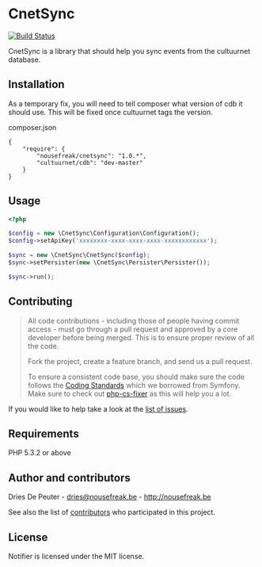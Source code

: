 CnetSync
========

[![Build Status](https://secure.travis-ci.org/NoUseFreak/CnetSync.png)](https://travis-ci.org/NoUseFreak/CnetSync)

CnetSync is a library that should help you sync events from the cultuurnet database.

## Installation

As a temporary fix, you will need to tell composer what version of cdb it should use. This will be fixed once cultuurnet tags the version.

composer.json

```
{
    "require": {
        "nousefreak/cnetsync": "1.0.*",
        "cultuurnet/cdb": "dev-master"
    }
}
```

## Usage
```php
<?php

$config = new \CnetSync\Configuration\Configuration();
$config->setApiKey('xxxxxxxx-xxxx-xxxx-xxxx-xxxxxxxxxxxx');

$sync = new \CnetSync\CnetSync($config);
$sync->setPersister(new \CnetSync\Persister\Persister());

$sync->run();
```

## Contributing

> All code contributions - including those of people having commit access - must
> go through a pull request and approved by a core developer before being
> merged. This is to ensure proper review of all the code.
>
> Fork the project, create a feature branch, and send us a pull request.
>
> To ensure a consistent code base, you should make sure the code follows
> the [Coding Standards](http://symfony.com/doc/2.0/contributing/code/standards.html)
> which we borrowed from Symfony.
> Make sure to check out [php-cs-fixer](https://github.com/fabpot/PHP-CS-Fixer) as this will help you a lot.

If you would like to help take a look at the [list of issues](http://github.com/NoUseFreak/CnetSync/issues).

## Requirements

PHP 5.3.2 or above

## Author and contributors

Dries De Peuter - <dries@nousefreak.be> - <http://nousefreak.be>

See also the list of [contributors](https://github.com/NoUseFreak/CnetSync/contributors) who participated in this project.

## License

Notifier is licensed under the MIT license.
